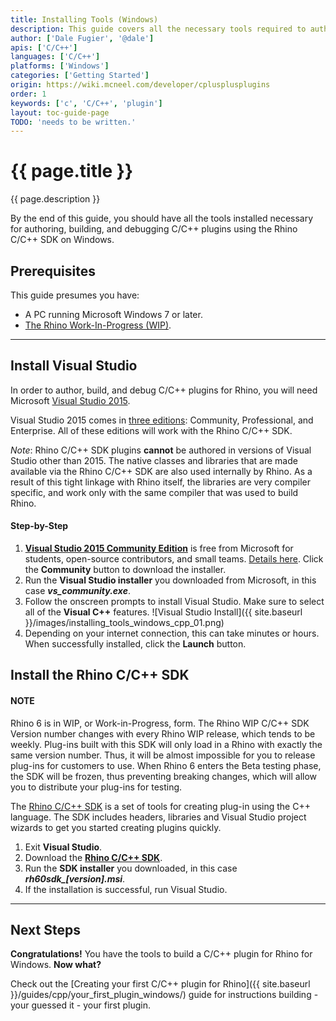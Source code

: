 ```yaml
---
title: Installing Tools (Windows)
description: This guide covers all the necessary tools required to author Rhino plugins in C/C++ on Windows.
author: ['Dale Fugier', '@dale']
apis: ['C/C++']
languages: ['C/C++']
platforms: ['Windows']
categories: ['Getting Started']
origin: https://wiki.mcneel.com/developer/cplusplusplugins
order: 1
keywords: ['c', 'C/C++', 'plugin']
layout: toc-guide-page
TODO: 'needs to be written.'
---
```


# {{ page.title }}

{{ page.description }}

By the end of this guide, you should have all the tools installed necessary for authoring, building, and debugging C/C++ plugins using the Rhino C/C++ SDK on Windows.

## Prerequisites

This guide presumes you have:

- A PC running Microsoft Windows 7 or later.
- [The Rhino Work-In-Progress (WIP)](https://www.rhino3d.com/download/rhino/wip).

---

## Install Visual Studio
In order to author, build, and debug C/C++ plugins for Rhino, you will need Microsoft [Visual Studio 2015](https://www.visualstudio.com/en-us/visual-studio-homepage-vs.aspx).

Visual Studio 2015 comes in [three editions](https://www.visualstudio.com/downloads): Community, Professional, and Enterprise. All of these editions will work with the Rhino C/C++ SDK.

*Note*: Rhino C/C++ SDK plugins **cannot** be authored in versions of Visual Studio other than 2015. The native classes and libraries that are made available via the Rhino C/C++ SDK are also used internally by Rhino. As a result of this tight linkage with Rhino itself, the libraries are very compiler specific, and work only with the same compiler that was used to build Rhino.

#### Step-by-Step

1. **[Visual Studio 2015 Community Edition](https://www.visualstudio.com/vs-2015-product-editions)** is free from Microsoft for students, open-source contributors, and small teams. [Details here](https://www.visualstudio.com/en-us/support/legal/mt171547).  Click the **Community** button to download the installer.
1. Run the **Visual Studio installer** you downloaded from Microsoft, in this case ***vs_community.exe***.
1. Follow the onscreen prompts to install Visual Studio. Make sure to select all of the **Visual C++** features. 
![Visual Studio Install]({{ site.baseurl }}/images/installing_tools_windows_cpp_01.png)
1. Depending on your internet connection, this can take minutes or hours.  When successfully installed, click the **Launch** button.

## Install the Rhino C/C++ SDK

<div class="bs-callout bs-callout-danger">
  <h4>NOTE</h4>
  <p>Rhino 6 is in WIP, or Work-in-Progress, form. The Rhino WIP C/C++ SDK Version number changes with every Rhino WIP release, which tends to be weekly. Plug-ins built with this SDK will only load in a Rhino with exactly the same version number. Thus, it will be almost impossible for you to release plug-ins for customers to use. When Rhino 6 enters the Beta testing phase, the SDK will be frozen, thus preventing breaking changes, which will allow you to distribute your plug-ins for testing.</p>
</div>

The [Rhino C/C++ SDK](https://discourse.mcneel.com/t/rhino-wip-developers/30197) is a set of tools for creating plug-in using the C++ language. The SDK includes headers, libraries and Visual Studio project wizards to get you started creating plugins quickly.

1. Exit **Visual Studio**.
1. Download the **[Rhino C/C++ SDK](http://www.rhino3d.com/download/rhino-sdk/wip)**.
1. Run the **SDK installer** you downloaded, in this case ***rh60sdk_[version].msi***.
1. If the installation is successful, run Visual Studio.

---

## Next Steps

**Congratulations!** You have the tools to build a C/C++ plugin for Rhino for Windows. **Now what?**

Check out the [Creating your first C/C++ plugin for Rhino]({{ site.baseurl }}/guides/cpp/your_first_plugin_windows/) guide for instructions building - your guessed it - your first plugin.
